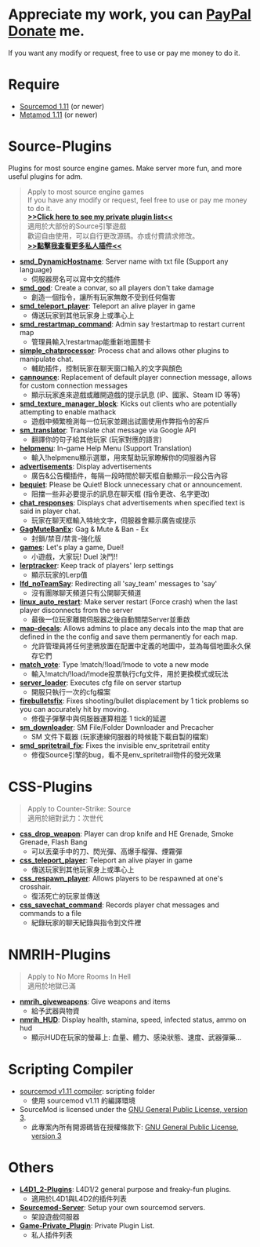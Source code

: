 # Appreciate my work, you can [PayPal Donate](https://paypal.me/Harry0215?locale.x=zh_TW) me.
If you want any modify or request, free to use or pay me money to do it.
# Require
* [Sourcemod 1.11](https://www.sourcemod.net/downloads.php?branch=1.11-dev) (or newer)
* [Metamod 1.11](https://www.sourcemm.net/downloads.php?branch=1.11-dev) (or newer)

# Source-Plugins
Plugins for most source engine games. Make server more fun, and more useful plugins for adm.
> Apply to most source engine games
> <br/> If you have any modify or request, feel free to use or pay me money to do it. 
> <br/> **[>>Click here to see my private plugin list<<](https://github.com/fbef0102/Game-Private_Plugin?tab=readme-ov-file#%E7%A7%81%E4%BA%BA%E6%8F%92%E4%BB%B6%E5%88%97%E8%A1%A8-private-plugins-list)**
> <br/> 適用於大部份的Source引擎遊戲
> <br/> 歡迎自由使用，可以自行更改源碼。亦或付費請求修改。
> <br/> **[>>點擊我查看更多私人插件<<](https://github.com/fbef0102/Game-Private_Plugin?tab=readme-ov-file#%E7%A7%81%E4%BA%BA%E6%8F%92%E4%BB%B6%E5%88%97%E8%A1%A8-private-plugins-list)**

* <b>[smd_DynamicHostname](/smd_DynamicHostname)</b>: Server name with txt file (Support any language)
    * 伺服器房名可以寫中文的插件
* <b>[smd_god](/smd_god)</b>: Create a convar, so all players don't take damage
    * 創造一個指令，讓所有玩家無敵不受到任何傷害
* <b>[smd_teleport_player](/smd_teleport_player)</b>: Teleport an alive player in game
    * 傳送玩家到其他玩家身上或準心上
* <b>[smd_restartmap_command](/smd_restartmap_command)</b>: Admin say !restartmap to restart current map 
    * 管理員輸入!restartmap能重新地圖關卡
* <b>[simple_chatprocessor](/simple_chatprocessor)</b>: Process chat and allows other plugins to manipulate chat.
    * 輔助插件，控制玩家在聊天窗口輸入的文字與顏色
* <b>[cannounce](/cannounce)</b>: Replacement of default player connection message, allows for custom connection messages
    * 顯示玩家進來遊戲或離開遊戲的提示訊息 (IP、國家、Steam ID 等等)
* <b>[smd_texture_manager_block](/smd_texture_manager_block)</b>: Kicks out clients who are potentially attempting to enable mathack
    * 遊戲中頻繁檢測每一位玩家並踢出試圖使用作弊指令的客戶
* <b>[sm_translator](/sm_translator)</b>: Translate chat message via Google API
    * 翻譯你的句子給其他玩家 (玩家對應的語言)
* <b>[helpmenu](/helpmenu)</b>: In-game Help Menu (Support Translation)
    * 輸入!helpmenu顯示選單，用來幫助玩家瞭解你的伺服器內容
* <b>[advertisements](/advertisements)</b>: Display advertisements
    * 廣告&公告欄插件，每隔一段時間於聊天框自動顯示一段公告內容
* <b>[bequiet](/bequiet)</b>: Please be Quiet! Block unnecessary chat or announcement.
    * 阻擋一些非必要提示的訊息在聊天框 (指令更改、名字更改)
* <b>[chat_responses](/chat_responses)</b>: Displays chat advertisements when specified text is said in player chat.
    * 玩家在聊天框輸入特地文字，伺服器會顯示廣告或提示
* <b>[GagMuteBanEx](/GagMuteBanEx)</b>: Gag & Mute & Ban - Ex
    * 封鎖/禁音/禁言-強化版
* <b>[games](/games)</b>: Let's play a game, Duel!
    * 小遊戲，大家玩! Duel 決鬥!!
* <b>[lerptracker](/lerptracker)</b>: Keep track of players' lerp settings
    * 顯示玩家的Lerp值
* <b>[lfd_noTeamSay](/lfd_noTeamSay)</b>: Redirecting all 'say_team' messages to 'say'
    * 沒有團隊聊天頻道只有公開聊天頻道
* <b>[linux_auto_restart](/linux_auto_restart)</b>: Make server restart (Force crash) when the last player disconnects from the server
    * 最後一位玩家離開伺服器之後自動關閉Server並重啟
* <b>[map-decals](/map-decals)</b>: Allows admins to place any decals into the map that are defined in the the config and save them permanently for each map.
    * 允許管理員將任何塗鴉放置在配置中定義的地圖中，並為每個地圖永久保存它們
* <b>[match_vote](/match_vote)</b>: Type !match/!load/!mode to vote a new mode
    * 輸入!match/!load/!mode投票執行cfg文件，用於更換模式或玩法
* <b>[server_loader](/server_loader)</b>: Executes cfg file on server startup
    * 開服只執行一次的cfg檔案
* <b>[firebulletsfix](/firebulletsfix)</b>: Fixes shooting/bullet displacement by 1 tick problems so you can accurately hit by moving.
    * 修復子彈擊中與伺服器運算相差 1 tick的延遲
* <b>[sm_downloader](/sm_downloader)</b>: SM File/Folder Downloader and Precacher
    * SM 文件下載器 (玩家連線伺服器的時候能下載自製的檔案)
* <b>[smd_spritetrail_fix](/smd_spritetrail_fix)</b>: Fixes the invisible env_spritetrail entity
    * 修復Source引擎的bug，看不見env_spritetrail物件的發光效果

# CSS-Plugins
> Apply to Counter-Strike: Source
> <br/>適用於絕對武力：次世代

* <b>[css_drop_weapon](/css_drop_weapon)</b>: Player can drop knife and HE Grenade, Smoke Grenade, Flash Bang
    * 可以丟棄手中的刀、閃光彈、高爆手榴彈、煙霧彈
* <b>[css_teleport_player](/css_teleport_player)</b>: Teleport an alive player in game
    * 傳送玩家到其他玩家身上或準心上
* <b>[css_respawn_player](/css_respawn_player)</b>: Allows players to be respawned at one's crosshair.
    * 復活死亡的玩家並傳送
* <b>[css_savechat_command](/css_savechat_command)</b>: Records player chat messages and commands to a file
    * 紀錄玩家的聊天紀錄與指令到文件裡

# NMRIH-Plugins
> Apply to No More Rooms In Hell
> <br/>適用於地獄已滿

* <b>[nmrih_giveweapons](/nmrih_giveweapons)</b>: Give weapons and items
    * 給予武器與物資
* <b>[nmrih_HUD](/nmrih_HUD)</b>: Display health, stamina, speed, infected status, ammo on hud
    * 顯示HUD在玩家的螢幕上: 血量、體力、感染狀態、速度、武器彈藥...

# Scripting Compiler
* [sourcemod v1.11 compiler](https://www.sourcemod.net/downloads.php?branch=1.11-dev): scripting folder
    * 使用 sourcemod v1.11 的編譯環境
* SourceMod is licensed under the [GNU General Public License, version 3](https://www.sourcemod.net/license.php).
    * 此專案內所有開源碼皆在授權條款下: [GNU General Public License, version 3](https://www.sourcemod.net/license.php)

# Others
* <b>[L4D1_2-Plugins](https://github.com/fbef0102/L4D1_2-Plugins)</b>: L4D1/2 general purpose and freaky-fun plugins.
    * 適用於L4D1與L4D2的插件列表
* <b>[Sourcemod-Server](https://github.com/fbef0102/Sourcemod-Server)</b>: Setup your own sourcemod servers.
    * 架設遊戲伺服器
* <b>[Game-Private_Plugin](https://github.com/fbef0102/Game-Private_Plugin)</b>: Private Plugin List.
    * 私人插件列表
